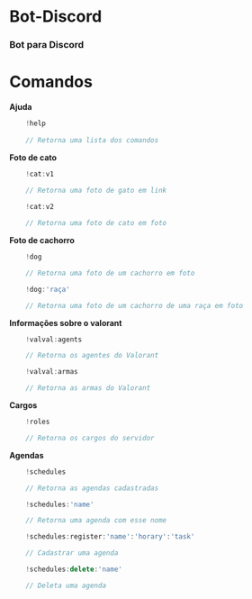 # Bot-Discord
 ### Bot para Discord

# Comandos

**Ajuda**
```ts
    !help
    
    // Retorna uma lista dos comandos
```
**Foto de cato**
```ts
    !cat:v1
    
    // Retorna uma foto de gato em link
```
```ts
    !cat:v2

    // Retorna uma foto de cato em foto
```
**Foto de cachorro**
```ts
    !dog

    // Retorna uma foto de um cachorro em foto
```
```ts
    !dog:'raça'

    // Retorna uma foto de um cachorro de uma raça em foto
```
**Informações sobre o valorant**
```ts
    !valval:agents

    // Retorna os agentes do Valorant
```
```ts
    !valval:armas

    // Retorna as armas do Valorant
```
**Cargos**
```ts
    !roles

    // Retorna os cargos do servidor
```
**Agendas**
```ts
    !schedules

    // Retorna as agendas cadastradas
```
```ts
    !schedules:'name'

    // Retorna uma agenda com esse nome
```
```ts
    !schedules:register:'name':'horary':'task'

    // Cadastrar uma agenda
```
```ts
    !schedules:delete:'name'

    // Deleta uma agenda
```